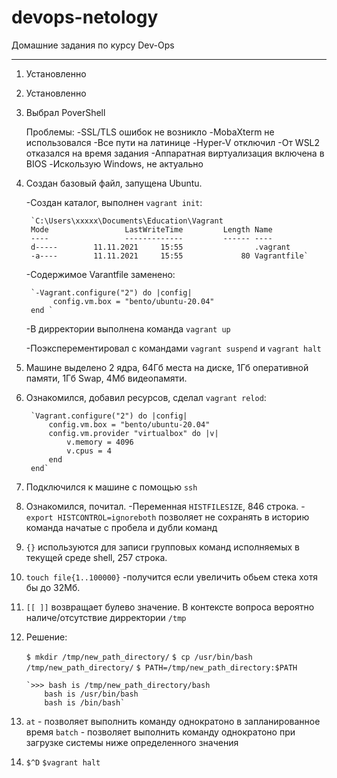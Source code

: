 # devops-netology
Домашние задания по курсу Dev-Ops

------

1. Установленно


2. Установленно


3. Выбрал PoverShell

	Проблемы:
		-SSL/TLS ошибок не возникло
		-MobaXterm не использовался
		-Все пути на латинице
		-Hyper-V отключил
		-От WSL2 отказался на время задания
		-Аппаратная виртуализация включена в BIOS
		-Искользую Windows, не актуально


4. Создан базовый файл, запущена Ubuntu.

	-Создан каталог, выполнен `vagrant init`: 

	 	`C:\Users\xxxxx\Documents\Education\Vagrant
 	 	Mode                 LastWriteTime         Length Name
	 	----                 -------------         ------ ----
	 	d-----        11.11.2021     15:55                .vagrant
	 	-a----        11.11.2021     15:55             80 Vagrantfile`
	
	-Содержимое Varantfile заменено:

 	 	`-Vagrant.configure("2") do |config|
 			 config.vm.box = "bento/ubuntu-20.04"
 	 	end	`

	-В дирректории выполнена команда `vagrant up`

	-Поэксперементировал c командами `vagrant suspend` и `vagrant halt`


5. Машине выделено 2 ядра, 64Гб места на диске, 1Гб оперативной памяти, 1Гб Swap, 4Мб видеопамяти.


6. Ознакомился, добавил ресурсов, сделал `vagrant relod`:

		`Vagrant.configure("2") do |config|
			config.vm.box = "bento/ubuntu-20.04"
			config.vm.provider "virtualbox" do |v|
				v.memory = 4096
				v.cpus = 4
			end
		end`


7. Подключился к машине с помощью `ssh`


8. Ознакомился, почитал.
	-Переменная `HISTFILESIZE`, 846 строка.
	-`export HISTCONTROL=ignoreboth` позволяет не сохранять в историю команда начатые с пробела и дубли команд


9. `{}` используются для записи групповых команд исполняемых в текущей среде shell, 257 строка.


10. `touch file{1..100000}`
	-получится если увеличить обьем стека хотя бы до 32Мб. 


11. `[[ ]]`  возвращает булево значение. В контексте вопроса вероятно наличе/отсутствие дирректории `/tmp`


12. Решение:

	`$ mkdir /tmp/new_path_directory/`
	`$ cp /usr/bin/bash /tmp/new_path_directory/`
	`$ PATH=/tmp/new_path_directory:$PATH`

	    `>>> bash is /tmp/new_path_directory/bash
		    bash is /usr/bin/bash
		    bash is /bin/bash`


13. `at` - позволяет выполнить команду однократоно в запланированное время
    `batch` - позволяет выполнить команду однократоно при загрузке системы ниже определенного значения


14. `$^D` 
    `$vagrant halt`